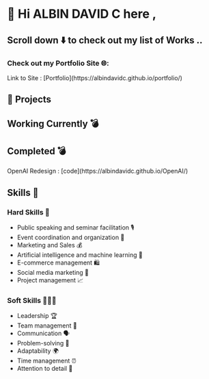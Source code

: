 <h1>👋 Hi ALBIN DAVID C here ,</h1>
<h2>Scroll down ⬇️ to check out my list of Works ..</h2>

<h3>Check out my Portfolio Site 🌐:</h3>
Link to Site : [Portfolio](https://albindavidc.github.io/portfolio/)

<h2>🚀 Projects</h2>    

<h2>Working Currently 💣</h2>

<h2>  Completed 💣</h2>  
OpenAI Redesign : [code](https://albindavidc.github.io/OpenAI/)



<h2> Skills 🚀</h2> 

<h3>Hard Skills 🤖</h3>
<ul>
    <li>Public speaking and seminar facilitation 🎙️</li>
    <li>Event coordination and organization 🎉</li>
    <li>Marketing and Sales 💰</li>
    <li>Artificial intelligence and machine learning 🧠</li>
    <li>E-commerce management 🛍️</li>
    <li>Social media marketing 📱</li>
    <li>Project management 📈</li>
</ul>

<h3>Soft Skills 🧑‍🤝‍🧑</h3>
<ul>
    <li>Leadership 🏆</li>
    <li>Team management 👥</li>
    <li>Communication 🗣️</li>
    <li>Problem-solving 🤔</li>
    <li>Adaptability 🌍</li>
    <li>Time management ⏰</li>
    <li>Attention to detail 👀</li>
</ul>
